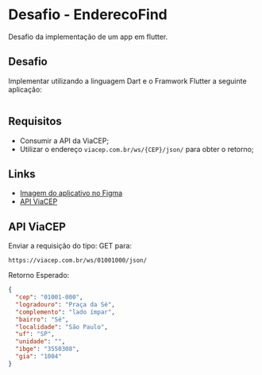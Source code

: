 # Desafio - EnderecoFind

Desafio da implementação de um app em flutter.

## Desafio
Implementar utilizando a linguagem Dart e o Framwork Flutter a seguinte aplicação:

![]()

## Requisitos
- Consumir a API da ViaCEP;
- Utilizar o endereço ```viacep.com.br/ws/{CEP}/json/``` para obter o retorno;

## Links
- [Imagem do aplicativo no Figma](https://www.figma.com/file/1lhIRMzMTw6PSXLtj4ApJI/Projeto-CEP?node-id=0%3A1)
- [API ViaCEP](https://viacep.com.br/)

## API ViaCEP
Enviar a requisição do tipo: GET para:
```
https://viacep.com.br/ws/01001000/json/
```
Retorno Esperado:
```JSON
{
  "cep": "01001-000",
  "logradouro": "Praça da Sé",
  "complemento": "lado ímpar",
  "bairro": "Sé",
  "localidade": "São Paulo",
  "uf": "SP",
  "unidade": "",
  "ibge": "3550308",
  "gia": "1004"
}
```
